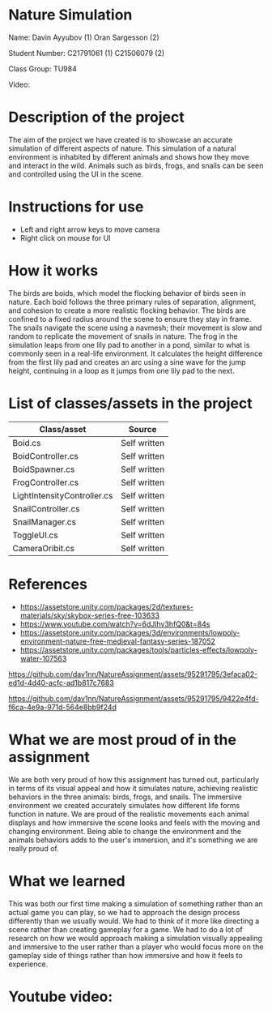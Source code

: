 # Nature Simulation

Name: 
Davin Ayyubov  (1)
Oran Sargesson  (2)

Student Number: 
C21791061    (1)
C21506079    (2)   

Class Group:
TU984

Video:






# Description of the project
The aim of the project we have created is to showcase an accurate simulation of different aspects of nature. This simulation of a natural environment is inhabited by different animals and shows how they move and interact in the wild. Animals such as birds, frogs, and snails can be seen and controlled using the UI in the scene.

# Instructions for use
* Left and right arrow keys to move camera
* Right click on mouse for UI
  
  
  


# How it works
The birds are boids, which model the flocking behavior of birds seen in nature. Each boid follows the three primary rules of separation, alignment, and cohesion to create a more realistic flocking behavior. The birds are confined to a fixed radius around the scene to ensure they stay in frame. The snails navigate the scene using a navmesh; their movement is slow and random to replicate the movement of snails in nature. The frog in the simulation leaps from one lily pad to another in a pond, similar to what is commonly seen in a real-life environment. It calculates the height difference from the first lily pad and creates an arc using a sine wave for the jump height, continuing in a loop as it jumps from one lily pad to the next.

# List of classes/assets in the project

| Class/asset | Source |
|-----------|-----------|
| Boid.cs|Self written|
| BoidController.cs| Self written|
| BoidSpawner.cs | Self written |
| FrogController.cs | Self written |
| LightIntensityController.cs | Self written |
| SnailController.cs | Self written |
| SnailManager.cs | Self written |
| ToggleUI.cs | Self written |
| CameraOribit.cs | Self written |


# References
* https://assetstore.unity.com/packages/2d/textures-materials/sky/skybox-series-free-103633
* https://www.youtube.com/watch?v=6dJlhv3hfQ0&t=84s
* https://assetstore.unity.com/packages/3d/environments/lowpoly-environment-nature-free-medieval-fantasy-series-187052
* https://assetstore.unity.com/packages/tools/particles-effects/lowpoly-water-107563



https://github.com/dav1nn/NatureAssignment/assets/95291795/3efaca02-ed1d-4d40-acfc-ad1b817c7683



https://github.com/dav1nn/NatureAssignment/assets/95291795/9422e4fd-f6ca-4e9a-971d-564e8bb9f24d



# What we are most proud of in the assignment
We are both very proud of how this assignment has turned out, particularly in terms of its visual appeal and how it simulates nature, achieving realistic behaviors in the three animals: birds, frogs, and snails. The immersive environment we created accurately simulates how different life forms function in nature. We are proud of the realistic movements each animal displays and how immersive the scene looks and feels with the moving and changing environment. Being able to change the environment and the animals behaviors adds to the user's immersion, and it's something we are really proud of.

# What we learned
This was both our first time making a simulation of something rather than an actual game you can play, so we had to approach the design process differently than we usually would. We had to think of it more like directing a scene rather than creating gameplay for a game. We had to do a lot of research on how we would approach making a simulation visually appealing and immersive to the user rather than a player who would focus more on the gameplay side of things rather than how immersive and how it feels to experience.







# Youtube video:

